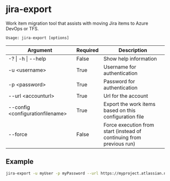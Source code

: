 # jira-export

Work item migration tool that assists with moving Jira items to Azure DevOps or TFS.

```txt
Usage: jira-export [options]
```

|Argument|Required|Description|
|---|---|---|
|-? \| -h \| --help|False|Show help information|
|-u \<username>|True|Username for authentication|
|-p \<password>|True|Password for authentication|
|--url \<accounturl>|True|Url for the account|
|--config \<configurationfilename>|True|Export the work items based on this configuration file|
|--force|False|Force execution from start (instead of continuing from previous run)|

## Example

```bash
jira-export -u myUser -p myPassword --url https://myproject.atlassian.net --config config.json --force
```
